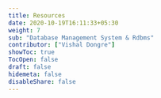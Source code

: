 ```yaml
---
title: Resources
date: 2020-10-19T16:11:33+05:30
weight: 7
sub: "Database Management System & Rdbms"
contributor: ["Vishal Dongre"]
showToc: true
TocOpen: false
draft: false
hidemeta: false
disableShare: false
---
```

